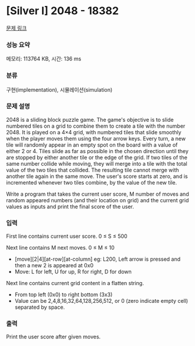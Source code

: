 # [Silver I] 2048 - 18382 

[문제 링크](https://www.acmicpc.net/problem/18382) 

### 성능 요약

메모리: 113764 KB, 시간: 136 ms

### 분류

구현(implementation), 시뮬레이션(simulation)

### 문제 설명

<p>2048 is a sliding block puzzle game. The game's objective is to slide numbered tiles on a grid to combine them to create a tile with the number 2048. It is played on a 4×4 grid, with numbered tiles that slide smoothly when the player moves them using the four arrow keys. Every turn, a new tile will randomly appear in an empty spot on the board with a value of either 2 or 4. Tiles slide as far as possible in the chosen direction until they are stopped by either another tile or the edge of the grid. If two tiles of the same number collide while moving, they will merge into a tile with the total value of the two tiles that collided. The resulting tile cannot merge with another tile again in the same move. The user's score starts at zero, and is incremented whenever two tiles combine, by the value of the new tile.</p>

<p>Write a program that takes the current user score, M number of moves and random appeared numbers (and their location on grid) and the current grid values as inputs and print the final score of the user.</p>

### 입력 

 <p>First line contains current user score. 0 ≤ S ≤ 500</p>

<p>Next line contains M next moves. 0 ≤ M ≤ 10</p>

<ul>
	<li>[move][2|4][at-row][at-column] eg: L200, Left arrow is pressed and then a new 2 is appeared at 0x0</li>
	<li>Move: L for left, U for up, R for right, D for down</li>
</ul>

<p>Next line contains current grid content in a flatten string.</p>

<ul>
	<li>From top left (0x0) to right bottom (3x3)</li>
	<li>Value can be 2,4,8,16,32,64,128,256,512, or 0 (zero indicate empty cell) separated by space.</li>
</ul>

### 출력 

 <p>Print the user score after given moves.</p>

